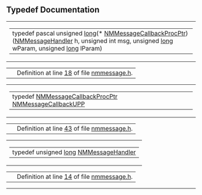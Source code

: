 ## Typedef Documentation

<span id="1d5e0b7146d8d910b53fa3bdf2e18578" class="anchor"></span>

<table class="mdTable" data-cellpadding="2" data-cellspacing="0">
<colgroup>
<col style="width: 100%" />
</colgroup>
<tbody>
<tr>
<td class="mdRow"><table data-cellpadding="0" data-cellspacing="0" data-border="0">
<tbody>
<tr>
<td class="md" data-nowrap="" data-valign="top">typedef pascal unsigned <a href="Rave_8h.md#f03dc93db7c58a69ed5c83e1fa49cf0e" class="el">long</a>(* <a href="nmmessage_8h.md#1d5e0b7146d8d910b53fa3bdf2e18578" class="el">NMMessageCallbackProcPtr</a>)(<a href="nmmessage_8h.md#e32528de1cc8fbcfd35849cb4a8ed321" class="el">NMMessageHandler</a> h, unsigned int msg, unsigned <a href="Rave_8h.md#f03dc93db7c58a69ed5c83e1fa49cf0e" class="el">long</a> wParam, unsigned <a href="Rave_8h.md#f03dc93db7c58a69ed5c83e1fa49cf0e" class="el">long</a> lParam)</td>
</tr>
</tbody>
</table></td>
</tr>
</tbody>
</table>

|  |  |
|----|----|
|   | Definition at line <a href="nmmessage_8h-source.md#l00018" class="el">18</a> of file <a href="nmmessage_8h-source.md" class="el">nmmessage.h</a>. |

<span id="657d64418aea6794dd0e0e7f834e21ef" class="anchor"></span>

<table class="mdTable" data-cellpadding="2" data-cellspacing="0">
<colgroup>
<col style="width: 100%" />
</colgroup>
<tbody>
<tr>
<td class="mdRow"><table data-cellpadding="0" data-cellspacing="0" data-border="0">
<tbody>
<tr>
<td class="md" data-nowrap="" data-valign="top">typedef <a href="nmmessage_8h.md#1d5e0b7146d8d910b53fa3bdf2e18578" class="el">NMMessageCallbackProcPtr</a> <a href="nmmessage_8h.md#657d64418aea6794dd0e0e7f834e21ef" class="el">NMMessageCallbackUPP</a></td>
</tr>
</tbody>
</table></td>
</tr>
</tbody>
</table>

|  |  |
|----|----|
|   | Definition at line <a href="nmmessage_8h-source.md#l00043" class="el">43</a> of file <a href="nmmessage_8h-source.md" class="el">nmmessage.h</a>. |

<span id="e32528de1cc8fbcfd35849cb4a8ed321" class="anchor"></span>

<table class="mdTable" data-cellpadding="2" data-cellspacing="0">
<colgroup>
<col style="width: 100%" />
</colgroup>
<tbody>
<tr>
<td class="mdRow"><table data-cellpadding="0" data-cellspacing="0" data-border="0">
<tbody>
<tr>
<td class="md" data-nowrap="" data-valign="top">typedef unsigned <a href="Rave_8h.md#f03dc93db7c58a69ed5c83e1fa49cf0e" class="el">long</a> <a href="nmmessage_8h.md#e32528de1cc8fbcfd35849cb4a8ed321" class="el">NMMessageHandler</a></td>
</tr>
</tbody>
</table></td>
</tr>
</tbody>
</table>

|  |  |
|----|----|
|   | Definition at line <a href="nmmessage_8h-source.md#l00014" class="el">14</a> of file <a href="nmmessage_8h-source.md" class="el">nmmessage.h</a>. |

------------------------------------------------------------------------


